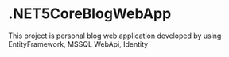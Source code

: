 # .NET5CoreBlogWebApp
This project is personal blog web application developed by using EntityFramework, MSSQL WebApi, Identity
